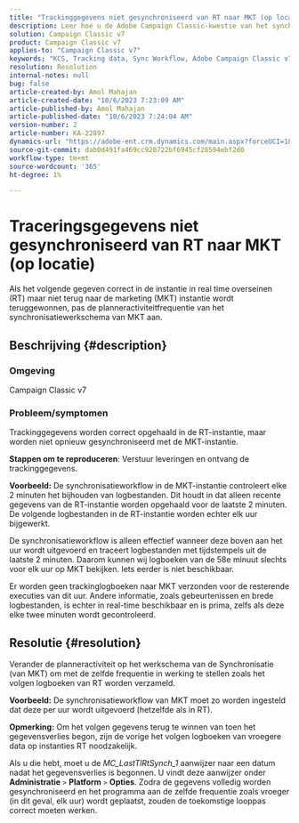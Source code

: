 ```yaml
---
title: "Trackinggegevens niet gesynchroniseerd van RT naar MKT (op locatie)"
description: Leer hoe u de Adobe Campaign Classic-kwestie van het synchroniseren van trackinggegevens van RT naar MKT (op locatie) kunt oplossen.
solution: Campaign Classic v7
product: Campaign Classic v7
applies-to: "Campaign Classic v7"
keywords: "KCS, Tracking data, Sync Workflow, Adobe Campaign Classic v7, RT, MKT"
resolution: Resolution
internal-notes: null
bug: false
article-created-by: Amol Mahajan
article-created-date: "10/6/2023 7:23:09 AM"
article-published-by: Amol Mahajan
article-published-date: "10/6/2023 7:24:04 AM"
version-number: 2
article-number: KA-22897
dynamics-url: "https://adobe-ent.crm.dynamics.com/main.aspx?forceUCI=1&pagetype=entityrecord&etn=knowledgearticle&id=bd79232d-1964-ee11-be6e-6045bd006ce9"
source-git-commit: dab0d491fa469cc920722bf6945cf28594ebf2d0
workflow-type: tm+mt
source-wordcount: '365'
ht-degree: 1%

---
```


# Traceringsgegevens niet gesynchroniseerd van RT naar MKT (op locatie)


Als het volgende gegeven correct in de instantie in real time overseinen (RT) maar niet terug naar de marketing (MKT) instantie wordt teruggewonnen, pas de planneractiviteitfrequentie van het synchronisatiewerkschema van MKT aan.

## Beschrijving {#description}


### Omgeving

Campaign Classic v7



### Probleem/symptomen

Trackinggegevens worden correct opgehaald in de RT-instantie, maar worden niet opnieuw gesynchroniseerd met de MKT-instantie.



<b>Stappen om te reproduceren</b>: Verstuur leveringen en ontvang de trackinggegevens.



<b>Voorbeeld:</b> De synchronisatieworkflow in de MKT-instantie controleert elke 2 minuten het bijhouden van logbestanden. Dit houdt in dat alleen recente gegevens van de RT-instantie worden opgehaald voor de laatste 2 minuten. De volgende logbestanden in de RT-instantie worden echter elk uur bijgewerkt.

De synchronisatieworkflow is alleen effectief wanneer deze boven aan het uur wordt uitgevoerd en traceert logbestanden met tijdstempels uit de laatste 2 minuten. Daarom kunnen wij logboeken van de 58e minuut slechts voor elk uur op MKT bekijken. Iets eerder is niet beschikbaar.

Er worden geen trackinglogboeken naar MKT verzonden voor de resterende executies van dit uur. Andere informatie, zoals gebeurtenissen en brede logbestanden, is echter in real-time beschikbaar en is prima, zelfs als deze elke twee minuten wordt gecontroleerd.


## Resolutie {#resolution}


Verander de planneractiviteit op het werkschema van de Synchronisatie (van MKT) om met de zelfde frequentie in werking te stellen zoals het volgen logboeken van RT worden verzameld.

<b>Voorbeeld:</b> De synchronisatieworkflow van MKT moet zo worden ingesteld dat deze per uur wordt uitgevoerd (hetzelfde als in RT).

<b>Opmerking:</b> Om het volgen gegevens terug te winnen van toen het gegevensverlies begon, zijn de vorige het volgen logboeken van vroegere data op instanties RT noodzakelijk.

Als u die hebt, moet u de *MC_LastTlRtSynch_1* aanwijzer naar een datum nadat het gegevensverlies is begonnen. U vindt deze aanwijzer onder <b>Administratie</b> `>`  <b>Platform</b> `>`  <b>Opties</b>. Zodra de gegevens volledig worden gesynchroniseerd en het programma aan de zelfde frequentie zoals vroeger (in dit geval, elk uur) wordt geplaatst, zouden de toekomstige looppas correct moeten werken.
